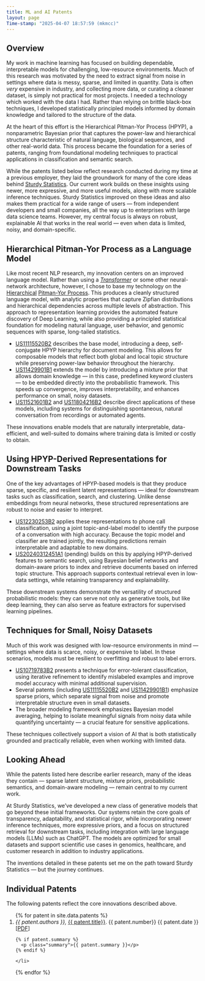 ```yaml
---
title: ML and AI Patents
layout: page
Time-stamp: "2025-04-07 18:57:59 (mkmcc)"
---
```




Overview
--------

My work in machine learning has focused on building dependable,
interpretable models for challenging, low-resource environments.  Much
of this research was motivated by the need to extract signal from
noise in settings where data is messy, sparse, and limited in
quantity.  Data is often *very* expensive in industry, and collecting
more data, or curating a cleaner dataset, is simply not practical for
most projects.  I needed a technology which worked with the data I
had.  Rather than relying on brittle black-box techniques, I developed
statistically principled models informed by domain knowledge and
tailored to the structure of the data.

At the heart of this effort is the Hierarchical Pitman-Yor Process
(HPYP), a nonparametric Bayesian prior that captures the power-law and
hierarchical structure characteristic of natural language, biological
sequences, and other real-world data.  This process became the
foundation for a series of patents, ranging from foundational modeling
techniques to practical applications in classification and semantic
search.

While the patents listed below reflect research conducted during my
time at a previous employer, they laid the groundwork for many of the
core ideas behind [Sturdy Statistics](https://sturdystatistics.com).
Our current work builds on these insights using newer, more
expressive, and more useful models, along with more scalable inference
techniques.  Sturdy Statistics improved on these ideas and also makes
them practical for a wide range of users — from independent developers
and small companies, all the way up to enterprises with large data
science teams.  However, my central focus is always on robust,
explainable AI that works in the real world — even when data is
limited, noisy, and domain-specific.



Hierarchical Pitman-Yor Process as a Language Model
---------------------------------------------------

Like most recent NLP research, my innovation centers on an improved
language model.  Rather than using a
[*Transformer*](https://arxiv.org/abs/1706.03762) or some other
neural-network architecture, however, I chose to base my technology on
the [Hierarchical](https://sites.stat.columbia.edu/gelman/book/)
[Pitman-Yor
Process](https://projecteuclid.org/journals/annals-of-probability/volume-25/issue-2/The-two-parameter-Poisson-Dirichlet-distribution-derived-from-a-stable/10.1214/aop/1024404422.full).
This produces a cleanly structured language model, with analytic
properties that capture Zipfian distributions and hierarchical
dependencies across multiple levels of abstraction.  This approach to
representation learning provides the automated feature discovery of
Deep Learning, while also providing a principled statistical
foundation for modeling natural language, user behavior, and genomic
sequences with sparse, long-tailed statistics.

* [US11115520B2](https://patents.google.com/patent/US11115520B2)
  describes the base model, introducing a deep, self-conjugate HPYP
  hierarchy for document modeling.  This allows for composable models
  that reflect both global and local topic structure while preserving
  power-law behavior throughout the hierarchy.
* [US11429901B1](https://patents.google.com/patent/US11429901B1)
  extends the model by introducing a mixture prior that allows domain
  knowledge — in this case, predefined keyword clusters — to be
  embedded directly into the probabilistic framework.  This speeds up
  convergence, improves interpretability, and enhances performance on
  small, noisy datasets.
* [US11521601B2](https://patents.google.com/patent/US11521601B2) and
  [US11804216B2](https://patents.google.com/patent/US11804216B2)
  describe direct applications of these models, including systems for
  distinguishing spontaneous, natural conversation from recordings or
  automated agents.

These innovations enable models that are naturally interpretable,
data-efficient, and well-suited to domains where training data is
limited or costly to obtain.



Using HPYP-Derived Representations for Downstream Tasks
-------------------------------------------------------

One of the key advantages of HPYP-based models is that they produce
sparse, specific, and resilient latent representations — ideal for
downstream tasks such as classification, search, and clustering.
Unlike dense embeddings from neural networks, these structured
representations are robust to noise and easier to interpret.

* [US12230253B2](https://patents.google.com/patent/US12230253B2)
  applies these representations to phone call classification, using a
  joint topic-and-label model to identify the purpose of a
  conversation with high accuracy.  Because the topic model and
  classifier are trained jointly, the resulting predictions remain
  interpretable and adaptable to new domains.
* [US20240312451A1](https://patents.google.com/patent/US20240312451A1)
  (pending) builds on this by applying HPYP-derived features to
  semantic search, using Bayesian belief networks and domain-aware
  priors to index and retrieve documents based on inferred topic
  structure. This approach supports contextual retrieval even in
  low-data settings, while retaining transparency and explainability.
  
These downstream systems demonstrate the versatility of structured
probabilistic models: they can serve not only as generative tools, but
like deep learning, they can also serve as feature extractors for
supervised learning pipelines.



Techniques for Small, Noisy Datasets
------------------------------------

Much of this work was designed with low-resource environments in mind
— settings where data is scarce, noisy, or expensive to label.  In
these scenarios, models must be resilient to overfitting and robust to
label errors.

* [US10719783B2](https://patents.google.com/patent/US10719783B2)
  presents a technique for error-tolerant classification, using
  iterative refinement to identify mislabeled examples and improve
  model accuracy with minimal additional supervision.
* Several patents (including
  [US11115520B2](https://patents.google.com/patent/US11115520B2) and
  [US11429901B1](https://patents.google.com/patent/US11429901B1))
  emphasize sparse priors, which separate signal from noise and
  promote interpretable structure even in small datasets.
* The broader modeling framework emphasizes Bayesian model averaging,
  helping to isolate meaningful signals from noisy data while
  quantifying uncertainty — a crucial feature for sensitive
  applications.

These techniques collectively support a vision of AI that is both
statistically grounded and practically reliable, even when working
with limited data.



Looking Ahead
-------------

While the patents listed here describe earlier research, many of the
ideas they contain — sparse latent structure, mixture priors,
probabilistic semantics, and domain-aware modeling — remain central to
my current work.

At Sturdy Statistics, we’ve developed a new class of generative models
that go beyond these initial frameworks.  Our systems retain the core
goals of transparency, adaptability, and statistical rigor, while
incorporating newer inference techniques, more expressive priors, and
a focus on structured retrieval for downstream tasks, including
integration with large language models (LLMs) such as ChatGPT.  The
models are optimized for small datasets and support scientific use
cases in genomics, healthcare, and customer research in addition to
industry applications.

The inventions detailed in these patents set me on the path toward
Sturdy Statistics — but the journey continues.



<h2>Individual Patents</h2>

<p>
The following patents reflect the core innovations described above.
</p>

<ol reversed class="publist">
{% for patent in site.data.patents %}
    <li>
    <i>{{ patent.authors }},</i>
    <a href="{{ patent.url }}" target="_blank">{{ patent.title}}</a>.
    {{ patent.number}} {{ patent.date }}
    [<a href="pdf/{{ patent.file }}">PDF</a>]

    {% if patent.summary %}
      <p class="summary">{{ patent.summary }}</p>
    {% endif %}

    </li>
{% endfor %}
</ol>

